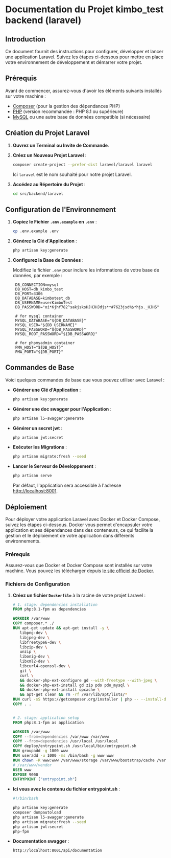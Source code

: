 # Documentation du Projet kimbo_test backend (laravel)

## Introduction

Ce document fournit des instructions pour configurer, développer et lancer une application Laravel. Suivez les étapes ci-dessous pour mettre en place votre environnement de développement et démarrer votre projet.

## Prérequis

Avant de commencer, assurez-vous d'avoir les éléments suivants installés sur votre machine :

- [Composer](https://getcomposer.org/) (pour la gestion des dépendances PHP)
- [PHP](https://www.php.net/) (version recommandée : PHP 8.1 ou supérieure)
- [MySQL](https://www.mysql.com/) ou une autre base de données compatible (si nécessaire)

## Création du Projet Laravel

1. **Ouvrez un Terminal ou Invite de Commande**.

2. **Créez un Nouveau Projet Laravel** :

   ```sh
   composer create-project --prefer-dist laravel/laravel laravel
   ```

   Ici `laravel` est le nom souhaité pour notre projet Laravel.

3. **Accédez au Répertoire du Projet** :

   ```sh
   cd src/backend/laravel
   ```

## Configuration de l'Environnement

1. **Copiez le Fichier `.env.example` en `.env`** :

   ```sh
   cp .env.example .env
   ```

2. **Générez la Clé d'Application** :

   ```sh
   php artisan key:generate
   ```

3. **Configurez la Base de Données** :

   Modifiez le fichier `.env` pour inclure les informations de votre base de données, par exemple :

   ```env
    DB_CONNECTION=mysql
    DB_HOST=db_kimbo_test
    DB_PORT=3306
    DB_DATABASE=kimbotest_db
    DB_USERNAME=userKimboTest
    DB_PASSWORD="oi*Kjhf782^sakjsksHJHJHJdjs**#7623jsd%$*hjs._HJHS"

    # for mysql container
    MYSQL_DATABASE="${DB_DATABASE}"
    MYSQL_USER="${DB_USERNAME}"
    MYSQL_PASSWORD="${DB_PASSWORD}"
    MYSQL_ROOT_PASSWORD="${DB_PASSWORD}"

    # for phpmyadmin container
    PMA_HOST="${DB_HOST}"
    PMA_PORT="${DB_PORT}"
   ```

## Commandes de Base

Voici quelques commandes de base que vous pouvez utiliser avec Laravel :

- **Générer une Clé d'Application** :

  ```sh
  php artisan key:generate
  ```

- **Générer une doc swagger pour l'Application** :
  ```sh
  php artisan l5-swagger:generate
  ```

- **Générer un secret jwt** :

  ```sh
  php artisan jwt:secret
  ```

- **Exécuter les Migrations** :

  ```sh
  php artisan migrate:fresh --seed
  ```

- **Lancer le Serveur de Développement** :

  ```sh
  php artisan serve
  ```

  Par défaut, l'application sera accessible à l'adresse [http://localhost:8001](http://localhost:8001).


## Déploiement

Pour déployer votre application Laravel avec Docker et Docker Compose, suivez les étapes ci-dessous. Docker vous permet d'encapsuler votre application et ses dépendances dans des conteneurs, ce qui facilite la gestion et le déploiement de votre application dans différents environnements.

### Prérequis

Assurez-vous que Docker et Docker Compose sont installés sur votre machine. Vous pouvez les télécharger depuis [le site officiel de Docker](https://www.docker.com/products/docker-desktop).

### Fichiers de Configuration

1. **Créez un fichier `Dockerfile`** à la racine de votre projet Laravel :

   ```Dockerfile
   # 1. stage: dependencies installation
   FROM php:8.1-fpm as dependencies

   WORKDIR /var/www
   COPY composer.* ./
   RUN apt-get update && apt-get install -y \
      libpng-dev \
      libjpeg-dev \
      libfreetype6-dev \
      libzip-dev \
      unzip \
      libonig-dev \
      libxml2-dev \
      libcurl4-openssl-dev \
      git \
      curl \
      && docker-php-ext-configure gd --with-freetype --with-jpeg \
      && docker-php-ext-install gd zip pdo pdo_mysql \
      && docker-php-ext-install opcache \
      && apt-get clean && rm -rf /var/lib/apt/lists/*
   RUN curl -sS https://getcomposer.org/installer | php -- --install-dir=/usr/local/bin --filename=composer
   COPY . .


   # 2. stage: application setup
   FROM php:8.1-fpm as application

   WORKDIR /var/www
   COPY --from=dependencies /var/www /var/www
   COPY --from=dependencies /usr/local /usr/local
   COPY deploy/entrypoint.sh /usr/local/bin/entrypoint.sh
   RUN groupadd -g 1000 www
   RUN useradd -u 1000 -ms /bin/bash -g www www
   RUN chown -R www:www /var/www/storage /var/www/bootstrap/cache /var/www/vendor/composer/
   # /var/www/vendor
   USER www
   EXPOSE 9000
   ENTRYPOINT ["entrypoint.sh"]

   ```
- **Ici vous avez le contenu du fichier entrypoint.sh** :

   ```sh
   #!/bin/bash

   php artisan key:generate
   composer dumpautoload
   php artisan l5-swagger:generate
   php artisan migrate:fresh --seed
   php artisan jwt:secret
   php-fpm
   ```
- **Documentation swagger** :

   ```sh
   http://localhost:8001/api/documentation
   ```